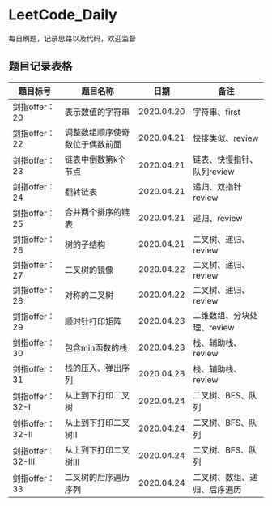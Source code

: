 # LeetCode_Daily
每日刷题，记录思路以及代码，欢迎监督

## 题目记录表格

|题目标号       |题目名称|日期|备注|
|--------------|----|----|----|
|剑指offer：20|表示数值的字符串|2020.04.20|字符串、first
|剑指offer：22|调整数组顺序使奇数位于偶数前面|2020.04.21|快排类似、review
|剑指offer：23|链表中倒数第k个节点|2020.04.21|链表、快慢指针、队列review
|剑指offer：24|翻转链表|2020.04.21|递归、双指针review
|剑指offer：25|合并两个排序的链表|2020.04.21|递归、review
|剑指offer：26|树的子结构|2020.04.21|二叉树、递归、review
|剑指offer：27|二叉树的镜像|2020.04.22|二叉树、递归、review
|剑指offer：28|对称的二叉树|2020.04.22|二叉树、递归、review
|剑指offer：29|顺时针打印矩阵|2020.04.23|二维数组、分块处理、review
|剑指offer：30|包含min函数的栈|2020.04.23|栈、辅助栈、review
|剑指offer：31|栈的压入、弹出序列|2020.04.23|栈、辅助栈、review
|剑指offer：32-I|从上到下打印二叉树|2020.04.24|二叉树、BFS、队列
|剑指offer：32-II|从上到下打印二叉树II|2020.04.24|二叉树、BFS、队列
|剑指offer：32-III|从上到下打印二叉树III|2020.04.24|二叉树、BFS、队列
|剑指offer：33|二叉树的后序遍历序列|2020.04.24|二叉树、数组、递归、后序遍历
